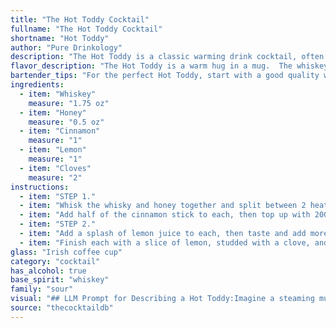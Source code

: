 ```yaml
---
title: "The Hot Toddy Cocktail"
fullname: "The Hot Toddy Cocktail"
shortname: "Hot Toddy"
author: "Pure Drinkology"
description: "The Hot Toddy is a classic warming drink cocktail, often enjoyed during cold weather.  Originating in the 18th century, it's a comforting blend of whiskey, honey, spices, and citrus - a perfect remedy for a winter chill. "
flavor_description: "The Hot Toddy is a warm hug in a mug.  The whiskey provides a robust, warming base, balanced by the honey's sweet, floral notes.  A gentle spice from cinnamon and cloves adds complexity, while the lemon brightens the palate with its tartness.  The combination creates a comforting and soothing drink, ideal for a chilly evening. "
bartender_tips: "For the perfect Hot Toddy, start with a good quality whiskey. Use real honey, not artificial sweeteners.  Don't overcook the cinnamon and cloves, just a simmer is enough to infuse the flavor.  Use freshly squeezed lemon juice for brightness.  A splash of hot water can help dissolve the honey and create a smooth texture.  Lastly, garnish with a lemon wedge and cinnamon stick for that classic touch. "
ingredients:
  - item: "Whiskey"
    measure: "1.75 oz"
  - item: "Honey"
    measure: "0.5 oz"
  - item: "Cinnamon"
    measure: "1"
  - item: "Lemon"
    measure: "1"
  - item: "Cloves"
    measure: "2"
instructions:
  - item: "STEP 1."
  - item: "Whisk the whisky and honey together and split between 2 heatproof glasses."
  - item: "Add half of the cinnamon stick to each, then top up with 200ml boiling water."
  - item: "STEP 2."
  - item: "Add a splash of lemon juice to each, then taste and add more to your preference."
  - item: "Finish each with a slice of lemon, studded with a clove, and serve immediately."
glass: "Irish coffee cup"
category: "cocktail"
has_alcohol: true
base_spirit: "whiskey"
family: "sour"
visual: "## LLM Prompt for Describing a Hot Toddy:Imagine a steaming mug filled with a golden amber liquid.  The surface shimmers with tiny bubbles, each reflecting the warm light from a nearby fireplace.  A delicate wisp of steam curls upwards, carrying the aroma of cinnamon and cloves.  Within the liquid, a thin slice of lemon floats, its pale yellow contrasting with the deep brown of the whiskey.  The edges of the mug are frosted, hinting at the warmth within.  Describe the Hot Toddy, capturing its visual appeal and inviting aroma. "
source: "thecocktaildb"
---
```


